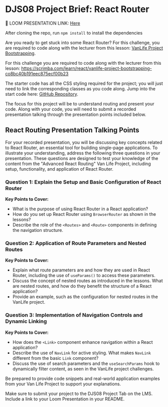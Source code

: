 # DJS08 Project Brief: React Router

🎥 LOOM PRESENTATION LINK: [Here](https://www.loom.com/share/9ef957dc8f7f449da1734b97df8fcfd3)

After cloning the repo, run `npm install` to install the dependencies

Are you ready to get stuck into some React Router? For this challenge, you are required to code along with the lecturer from this lesson: [VanLife Project Bootstrapping](https://scrimba.com/learn/react/vanlife-project-bootstrapping-co8bc40b191eec875ecf00b23).

For this challenge you are required to code along with the lecturer from this lesson: https://scrimba.com/learn/react/vanlife-project-bootstrapping-co8bc40b191eec875ecf00b23

The starter code has all the CSS styling required for the project; you will just need to link the corresponding classes as you code along. Jump into the start code here: [GitHub Repository](https://github.com/CodeSpace-Academy/StudentNo_Classcode_Group_Name-Surname_DJS08/tree/main).

The focus for this project will be to understand routing and present your code. Along with your code, you will need to submit a recorded presentation talking through the presentation points included below.

## React Routing Presentation Talking Points

For your recorded presentation, you will be discussing key concepts related to React Router, an essential tool for building single-page applications. To illustrate your understanding, address the following three questions in your presentation. These questions are designed to test your knowledge of the content from the "Advanced React Routing" Van Life Project, including setup, functionality, and application of React Router.

### Question 1: Explain the Setup and Basic Configuration of React Router

**Key Points to Cover:**

-   What is the purpose of using React Router in a React application?
-   How do you set up React Router using `BrowserRouter` as shown in the lessons?
-   Describe the role of the `<Routes>` and `<Route>` components in defining the navigation structure.

### Question 2: Application of Route Parameters and Nested Routes

**Key Points to Cover:**

-   Explain what route parameters are and how they are used in React Router, including the use of `useParams()` to access these parameters.
-   Discuss the concept of nested routes as introduced in the lessons. What are nested routes, and how do they benefit the structure of a React application?
-   Provide an example, such as the configuration for nested routes in the VanLife project.

### Question 3: Implementation of Navigation Controls and Dynamic Linking

**Key Points to Cover:**

-   How does the `<Link>` component enhance navigation within a React application?
-   Describe the use of `NavLink` for active styling. What makes `NavLink` different from the basic `Link` component?
-   Discuss the use of search parameters and the `useSearchParams` hook to dynamically filter content, as seen in the VanLife project challenges.

Be prepared to provide code snippets and real-world application examples from your Van Life Project to support your explanations.

Make sure to submit your project to the DJS08 Project Tab on the LMS. Include a link to your Loom Presentation in your README.
